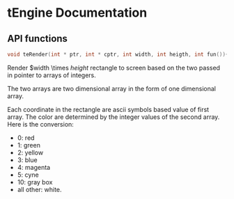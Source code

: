 # tEngine Documentation

## API functions

```c
void teRender(int * ptr, int * cptr, int width, int heigth, int fun()){
```

Render $width \times $height$ rectangle to screen based on the two passed in pointer to arrays of integers.

The two arrays are two dimensional array in the form of one dimensional array.

Each coordinate in the rectangle are ascii symbols based value of first array. The color are determined by the integer values of the second array. Here is the conversion:
- 0: red 
- 1: green
- 2: yellow
- 3: blue
- 4: magenta
- 5: cyne
- 10: gray box
- all other: white.
